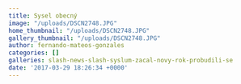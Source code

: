 ```yaml
---
title: Sysel obecný
image: "/uploads/DSCN2748.JPG"
home_thumbnail: "/uploads/DSCN2748.JPG"
gallery_thumbnail: "/uploads/DSCN2748.JPG"
author: fernando-mateos-gonzales
categories: []
galleries: slash-news-slash-syslum-zacal-novy-rok-probudili-se
date: '2017-03-29 18:26:34 +0000'
---
```

